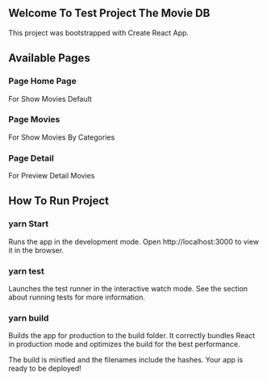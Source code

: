 ## Welcome To Test Project The Movie DB

This project was bootstrapped with Create React App.

## Available Pages

### Page Home Page

For Show Movies Default

### Page Movies

For Show Movies By Categories

### Page Detail

For Preview Detail Movies

## How To Run Project

### yarn Start

Runs the app in the development mode.
Open http://localhost:3000 to view it in the browser.

### yarn test

Launches the test runner in the interactive watch mode.
See the section about running tests for more information.

### yarn build

Builds the app for production to the build folder.
It correctly bundles React in production mode and optimizes the build for the best performance.

The build is minified and the filenames include the hashes.
Your app is ready to be deployed!
